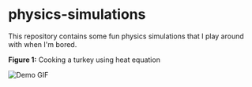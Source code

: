 # physics-simulations
This repository contains some fun physics simulations that I play around with when I'm bored. 

<p align="centre"><b>Figure 1:</b> Cooking a turkey using heat equation</p>

![Demo GIF](heat-eqn/cooked.gif)




